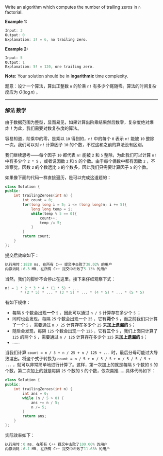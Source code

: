 Write an algorithm which computes the number of trailing zeros in `n` factorial.

**Example 1:**

```swift
Input: 3
Output: 0
Explanation: 3! = 6, no trailing zero.
```

**Example 2:**

```swift
Input: 5
Output: 1
Explanation: 5! = 120, one trailing zero.
```

**Note:** Your solution should be in **logarithmic** time complexity.

题意：设计一个算法，算出正整数 `n` 的阶乘 `n!` 有多少个尾随零。算法的时间复杂度应为 $O(\log n)$ 。

---
### 解法 数学
由于数据范围为整型，显而易见，如果计算出阶乘结果然后数零，复杂度绝对爆炸！为此，我们需要对数复杂度的算法。

容易知道，阶乘中的零，是乘以 `10` 得到的，`n!` 中的每个 `0` 表示 `n!` 能被 `10` 整除一次。我们可以对 `n!` 计算因子 `10` 的个数，不过这和之前的算法没有区别。

我们继续思考——每个因子 `10` 都代表 `n!` 能被 `2` 和 `5` 整除，为此我们可以计算 `n!` 中有多少个 `2 * 5` ，或者说因数 `2` 和 `5` 的个数。由于每个偶数中都有因数 `2` ，不难察觉，因数 `2` 的个数远比 `5` 的个数多，因此我们只需要计算因子 `5` 的个数。

如果像下面的代码一样直接遍历，是可以完成这道题的：
```cpp
class Solution {
public:
    int trailingZeroes(int n) {
        int count = 0;
        for(long long i = 5; i <= (long long)n; i += 5){
            long long temp = i;
            while(temp % 5 == 0){
                count++;
                temp /= 5;
            }
        }
        return count; 
    }
}; 
```
提交后效率如下：
```cpp
执行用时：1828 ms, 在所有 C++ 提交中击败了38.02% 的用户
内存消耗：6.3 MB, 在所有 C++ 提交中击败了5.13% 的用户
```
当然，我们的脚步不会停止在这里。接下来仔细观察下式：
```cpp
n! = 1 * 2 * 3 * 4 * (1 * 5) * ... 
	   * (2 * 5) * ... * (3 * 5) * ... * (4 * 5) * ... * (5 * 5) 
```
有如下规律：
- 每隔 `5` 个数会出现**一个** `5` ，因此可以通过 `n / 5` 计算存在多少个 `5` ；
- 同时也会发现，每隔 `25` 个数会出现一个 `25` ，它有**两个** `5` ，而之前我们只计算了一个 `5` ，需要通过 `n / 25` 计算存在多少个 `25` 来**加上遗漏的 `5`**；
- 随后会发现，每隔 `125` 个数会出现一个 `125` ，它有**三个** `5` ，我们上面只计算了 `125` 的两个 `5` ，需要通过 `n / 125` 计算存在多少个 `125` 来**加上遗漏的 `5`**；
- $\dots\dots$

当我们计算 `count = n / 5 + n / 25 + n / 125 + ...` 时，最后分母可能过大导致溢出。将这个式子转换为 `count = n / 5 + n / 5 / 5 + n / 5 / 5 / 5 + ...` ，就可以非常简单地进行计算了。这样，第一次加上的就是每隔 `5` 个数的 `5` 的个数，第二次加上的就是每隔 `25` 个数的 `5` 的个数，依次类推……具体代码如下：
```cpp
class Solution {
public:
    int trailingZeroes(int n) { 
        int ans = 0;
        while (n / 5 > 0) {
            ans += n / 5;
            n /= 5;
        }
        return ans;
    }
}; 
```
实际效率如下：
```cpp
执行用时：0 ms, 在所有 C++ 提交中击败了100.00% 的用户
内存消耗：6.1 MB, 在所有 C++ 提交中击败了11.63% 的用户
```

